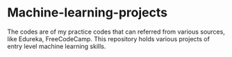 # Machine-learning-projects

The codes are of my practice codes that can referred from various sources, like Edureka, FreeCodeCamp. This repository holds various projects of entry level machine learning skills.
